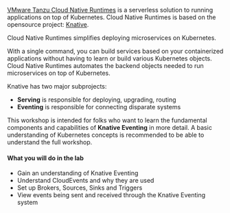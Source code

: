 [VMware Tanzu Cloud Native Runtimes](https://docs.vmware.com/en/Cloud-Native-Runtimes-for-VMware-Tanzu/1.0/tanzu-cloud-native-runtimes-1-0/GUID-cnr-overview.html) is a serverless solution to running applications on top of Kubernetes. Cloud Native Runtimes is based on the opensource project: [Knative](https://knative.dev).

Cloud Native Runtimes simplifies deploying microservices on Kubernetes.

With a single command, you can build services based on your containerized applications without having to learn or build various Kubernetes objects. Cloud Native Runtimes automates the backend objects needed to run microservices on top of Kubernetes.

Knative has two major subprojects:

- **Serving** is responsible for deploying, upgrading, routing
- **Eventing** is responsible for connecting disparate systems

This workshop is intended for folks who want to learn the fundamental components and capabilities of **Knative Eventing** in more detail. A basic understanding of Kubernetes concepts is recommended to be able to understand the full workshop.

#### What you will do in the lab

- Gain an understanding of Knative Eventing
- Understand CloudEvents and why they are used
- Set up Brokers, Sources, Sinks and Triggers
- View events being sent and received through the Knative Eventing system
